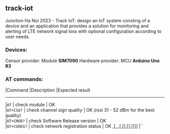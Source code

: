 ## track-iot
Junction Ha Noi 2023 - Track IoT: design an IoT system consting of a device and an application that provides a solution for monitoring and alerting of LTE network signal loss with optional configuration according to user needs.

### Devices:
Censor provider: Module **SIM7090**
Hardware provider: MCU **Arduino Uno R3**
### AT commands:
|Command        |Description                                  |Expected result
------------    ---------------                               --------------------------------------
|`AT`           |  check module                               |  OK </br>
|`AT+CSQ?`      |  check channel sign quality                 |   OK (rssi 31 - 52 dBm for the best quality) </br>
|`AT+CMGR?`     |  check Software Release version             |   OK </br>
|`AT+CGREG?`    |  check network registration status          |   OK <n>,<stat>[,<lac>,<ci>,<netact>[,[<Active-Time>],[<Periodic-RAU>],[<GPRS-READY-timer>]]]
|``
